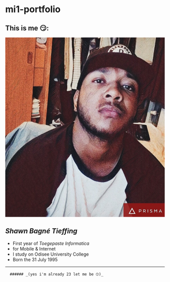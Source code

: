 # mi1-portfolio
## This is me 😏:
![alt text](https://github.com/shawntieffing/mi1-portfolio/blob/master/My%20face.jpg "my face")
## **_Shawn Bagné Tieffing_**
* First year of _Toegepaste Informatica_
* for Mobile & Internet 
* I study on Odisee University College
* Born the 31 July 1995 
---
      ###### _(yes i'm already 23 let me be 🙄)_
